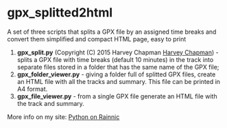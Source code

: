 # gpx_splitted2html
A set of three scripts that splits a GPX file by an assigned time breaks and convert them simplified and compact HTML page, easy to print

1. **gpx_split.py** (Copyright (C) 2015 Harvey Chapman [Harvey Chapman](mailto:hchapman@3gfp.com)) - splits a GPX file with time breaks (default 10 minutes) in the track into separate files stored in a folder that has the same name of the GPX file;
2. **gpx_folder_viewer.py** - giving a folder full of splitted GPX files, create an HTML file with all the tracks and summary. This file can be printed in A4 format.
3. **gpx_file_viewer.py** - from a single GPX file generate an HTML file with the track and summary.

More info on my site:
[Python on Rainnic](https://rainnic.altervista.org/tag/python)
